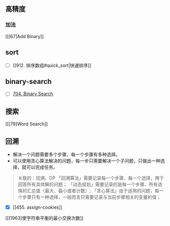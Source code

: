 ## 高精度

### 加法
[[[67]Add Binary]]



## sort
- [ ] [[912. 排序数组#quick_sort|快速排序]]

##  binary-search
- [ ] [704. Binary Search](https://leetcode-cn.com/problems/binary-search/)

## 搜索
[[[79]Word Search]]

## 回溯
- 解决一个问题需要多个步骤，每一个步骤有多种选择。
- 可以使用贪心算法解决的问题，每一步只需要解决一个子问题，只做出一种选择，就可以完成任务。

> 关联的：回溯、DP
> 「回溯算法」需要记录每一个步骤、每一个选择，用于回答所有具体解的问题；
> 「动态规划」需要记录的是每一个步骤、所有选择的汇总值（最大、最小或者计数）;
> 「贪心算法」由于适用的问题，每一个步骤只有一种选择，一般而言只需要记录与当前步骤相关的变量的值；

- [x] [[455. assign-cookies]]

[[[1963]使字符串平衡的最小交换次数]]